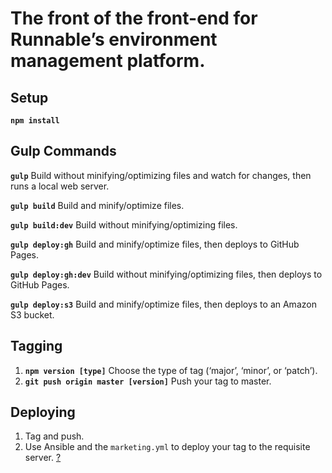 # The front of the front-end for Runnable’s environment management platform.

## Setup
**`npm install`**

## Gulp Commands
**`gulp`** Build without minifying/optimizing files and watch for changes, then runs a local web server.

**`gulp build`** Build and minify/optimize files.

**`gulp build:dev`** Build without minifying/optimizing files.

**`gulp deploy:gh`** Build and minify/optimize files, then deploys to GitHub Pages.

**`gulp deploy:gh:dev`** Build without minifying/optimizing files, then deploys to GitHub Pages.

**`gulp deploy:s3`** Build and minify/optimize files, then deploys to an Amazon S3 bucket.

## Tagging
1. **`npm version [type]`** Choose the type of tag (‘major’, ‘minor’, or ‘patch’).
2. **`git push origin master [version]`** Push your tag to master.

## Deploying
1. Tag and push.
2. Use Ansible and the `marketing.yml` to deploy your tag to the requisite server. [?](https://github.com/CodeNow/devops-scripts#how-to-deploy-at-runnable)
